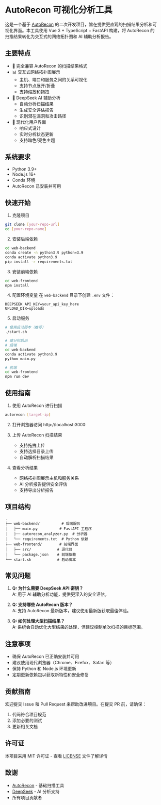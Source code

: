 # AutoRecon 可视化分析工具

这是一个基于 [AutoRecon](https://github.com/Tib3rius/AutoRecon) 的二次开发项目，旨在提供更直观的扫描结果分析和可视化界面。本工具使用 Vue 3 + TypeScript + FastAPI 构建，将 AutoRecon 的扫描结果转化为交互式的网络拓扑图和 AI 辅助分析报告。

## 主要特点

- 🎯 完全兼容 AutoRecon 的扫描结果格式
- 📊 交互式网络拓扑图展示
  - 主机、端口和服务之间的关系可视化
  - 支持节点展开/折叠
  - 支持缩放和拖拽
- 🤖 DeepSeek AI 辅助分析
  - 自动分析扫描结果
  - 生成安全评估报告
  - 识别潜在漏洞和攻击路径
- 🎨 现代化用户界面
  - 响应式设计
  - 实时分析状态更新
  - 支持暗色/亮色主题

## 系统要求

- Python 3.9+
- Node.js 16+
- Conda 环境
- AutoRecon 已安装并可用

## 快速开始

1. 克隆项目
```bash
git clone [your-repo-url]
cd [your-repo-name]
```

2. 安装后端依赖
```bash
cd web-backend
conda create -n python3.9 python=3.9
conda activate python3.9
pip install -r requirements.txt
```

3. 安装前端依赖
```bash
cd web-frontend
npm install
```

4. 配置环境变量
在 `web-backend` 目录下创建 `.env` 文件：
```env
DEEPSEEK_API_KEY=your_api_key_here
UPLOAD_DIR=uploads
```

5. 启动服务
```bash
# 使用启动脚本（推荐）
./start.sh

# 或分别启动
# 后端
cd web-backend
conda activate python3.9
python main.py

# 前端
cd web-frontend
npm run dev
```

## 使用指南

1. 使用 AutoRecon 进行扫描
```bash
autorecon [target-ip]
```

2. 打开浏览器访问 http://localhost:3000

3. 上传 AutoRecon 扫描结果
   - 支持拖拽上传
   - 支持选择目录上传
   - 自动解析扫描结果

4. 查看分析结果
   - 网络拓扑图展示主机和服务关系
   - AI 分析报告提供安全评估
   - 支持导出分析报告

## 项目结构

```
.
├── web-backend/          # 后端服务
│   ├── main.py          # FastAPI 主程序
│   ├── autorecon_analyzer.py  # 分析器
│   └── requirements.txt  # Python 依赖
├── web-frontend/        # 前端界面
│   ├── src/            # 源代码
│   └── package.json    # 前端依赖
└── start.sh            # 启动脚本
```

## 常见问题

1. **Q: 为什么需要 DeepSeek API 密钥？**  
   A: 用于 AI 辅助分析功能，提供更深入的安全评估。

2. **Q: 支持哪些 AutoRecon 版本？**  
   A: 支持 AutoRecon 最新版本，建议使用最新版获取最佳体验。

3. **Q: 如何处理大型扫描结果？**  
   A: 系统会自动优化大型结果的处理，但建议控制单次扫描的目标范围。

## 注意事项

- 确保 AutoRecon 已正确安装并可用
- 建议使用现代浏览器（Chrome、Firefox、Safari 等）
- 保持 Python 和 Node.js 环境更新
- 定期更新依赖包以获取新特性和安全修复

## 贡献指南

欢迎提交 Issue 和 Pull Request 来帮助改进项目。在提交 PR 前，请确保：

1. 代码符合项目规范
2. 添加必要的测试
3. 更新相关文档

## 许可证

本项目采用 MIT 许可证 - 查看 [LICENSE](LICENSE) 文件了解详情

## 致谢

- [AutoRecon](https://github.com/Tib3rius/AutoRecon) - 基础扫描工具
- [DeepSeek](https://deepseek.com) - AI 分析支持
- 所有项目贡献者
